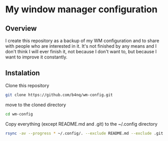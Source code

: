 # My window manager configuration 

## Overview 
I create this repository as a backup of my WM configuration and to share with people who are interested in it. It's not finished by any means and I don't think I will ever finish it, not because I don't want to, but because I want to improve it constantly. 

## Instalation
Clone this repository
```bash
git clone https://github.com/b4nq/wm-config.git 
```
move to the cloned directory 
```bash
cd wm-config
```
Copy everything (except README.md and .git) to the ~/.config directory
```bash
rsync -av --progress * ~/.config/. --exclude README.md --exclude .git
```
